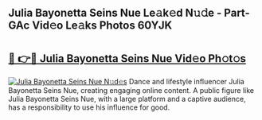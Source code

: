 ## Julia Bayonetta Seins Nue Le𝚊k𝚎d N𝚞𝚍e - Part-GAc Vid𝚎o Le𝚊ks Photos 60YJK

# <h2><a href="http://fb0dmt.evod.top/?m=Julia+Bayonetta+Seins+Nue">🔗 👉🔴 Julia Bayonetta Seins Nue Vid𝚎o Ph𝚘t𝚘s</a></h2>

[![Julia Bayonetta Seins Nue N𝚞d𝚎s](https://i.imgur.com/8V9OHl7.gif)](http://fb0dmt.evod.top/?m=Julia+Bayonetta+Seins+Nue)
Dance and lifestyle influencer Julia Bayonetta Seins Nue, creating engaging online content. A public figure like Julia Bayonetta Seins Nue, with a large platform and a captive audience, has a responsibility to use his influence for good. 
